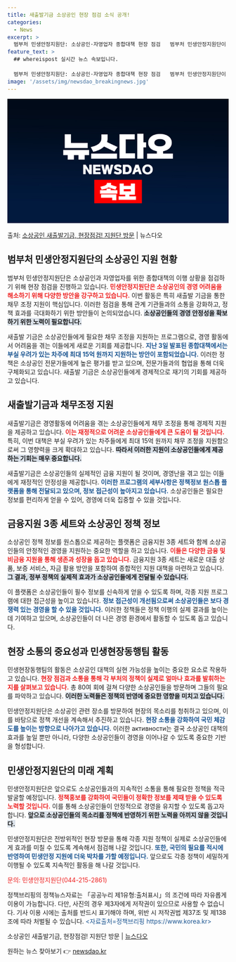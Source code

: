 ```yaml
---
title: 새출발기금 소상공인 현장 점검 소식 공개!
categories:
  - News
excerpt: >
  범부처 민생안정지원단: 소상공인·자영업자 종합대책 현장 점검   범부처 민생안정지원단이 소상공인 및 자영업자…
feature_text: >
  ## whereispost 실시간 뉴스 속보입니다.

  범부처 민생안정지원단: 소상공인·자영업자 종합대책 현장 점검   범부처 민생안정지원단이 소상공인 및 자영업자…
image: '/assets/img/newsdao_breakingnews.jpg'
---
```


![뉴스다오 속보](/assets/img/newsdao_breakingnews.jpg)

<p>출처: <a href="https://newsdao.kr/4828" rel="dofollow">소상공인 새출발기금, 현장점검! 지원단 방문</a> | 뉴스다오</p>

<h2 data-ke-size="size26">범부처 민생안정지원단의 소상공인 지원 현황</h2>

<p data-ke-size="size16">범부처 민생안정지원단은 소상공인과 자영업자를 위한 종합대책의 이행 상황을 점검하기 위해 현장 점검을 진행하고 있습니다. <b><span style="color: #ee2323;">민생안정지원단은 소상공인의 경영 어려움을 해소하기 위해 다양한 방안을 강구하고 있습니다.</span></b> 이번 활동은 특히 새출발 기금을 통한 채무 조정 지원이 핵심입니다. 이러한 점검을 통해 관계 기관들과의 소통을 강화하고, 정책 효과를 극대화하기 위한 방안들이 논의되었습니다. <b><span style="background-color: #21538527;">소상공인들의 경영 안정성을 확보하기 위한 노력이 필요합니다.</span></b></p>

<p data-ke-size="size16">새출발 기금은 소상공인들에게 필요한 채무 조정을 지원하는 프로그램으로, 경영 활동에서 어려움을 겪는 이들에게 새로운 기회를 제공합니다. <b><span style="color: #1a5490;">지난 3일 발표된 종합대책에서는 부실 우려가 있는 차주에 최대 15억 원까지 지원하는 방안이 포함되었습니다.</span></b> 이러한 정책은 소상공인 전문가들에게 높은 평가를 받고 있으며, 전문가들과의 협업을 통해 더욱 구체화되고 있습니다. 새출발 기금은 소상공인들에게 경제적으로 재기의 기회를 제공하고 있습니다.</p>

<h2 data-ke-size="size26">새출발기금과 채무조정 지원</h2>

<p data-ke-size="size16">새출발기금은 경영활동에 어려움을 겪는 소상공인들에게 채무 조정을 통해 경제적 지원을 제공하고 있습니다. <b><span style="color: #ee2323;">이는 재정적으로 어려운 소상공인들에게 큰 도움이 될 것입니다.</span></b> 특히, 이번 대책은 부실 우려가 있는 차주들에게 최대 15억 원까지 채무 조정을 지원함으로써 그 영향력을 크게 확대하고 있습니다. <b><span style="background-color: #21538527;">따라서 이러한 지원이 소상공인들에게 제공하는 기회는 매우 중요합니다.</span></b></p>

<p data-ke-size="size16">새출발기금은 소상공인들의 실제적인 금융 지원이 될 것이며, 경영난을 겪고 있는 이들에게 재정적인 안정성을 제공합니다. <b><span style="color: #1a5490;">이러한 프로그램의 세부사항은 정책정보 원스톱 플랫폼을 통해 전달되고 있으며, 정보 접근성이 높아지고 있습니다.</span></b> 소상공인들은 필요한 정보를 편리하게 얻을 수 있어, 경영에 더욱 집중할 수 있을 것입니다.</p>

<h2 data-ke-size="size26">금융지원 3종 세트와 소상공인 정책 정보</h2>

<p data-ke-size="size16">소상공인 정책 정보를 원스톱으로 제공하는 플랫폼은 금융지원 3종 세트와 함께 소상공인들의 안정적인 경영을 지원하는 중요한 역할을 하고 있습니다. <b><span style="color: #ee2323;">이들은 다양한 금융 및 비금융 지원을 통해 생존과 성장을 돕고 있습니다.</span></b> 금융지원 3종 세트는 새로운 대출 상품, 보증 서비스, 자금 활용 방안을 포함하여 종합적인 지원 대책을 마련하고 있습니다. <b><span style="background-color: #21538527;">그 결과, 정부 정책의 실제적 효과가 소상공인들에게 전달될 수 있습니다.</span></b></p>

<p data-ke-size="size16">이 플랫폼은 소상공인들이 필수 정보를 신속하게 얻을 수 있도록 하며, 각종 지원 프로그램에 대한 접근성을 높이고 있습니다. <b><span style="color: #1a5490;">정보 접근성이 개선됨으로써 소상공인들은 보다 경쟁력 있는 경영을 할 수 있을 것입니다.</span></b> 이러한 정책들은 정책 이행의 실제 결과를 높이는데 기여하고 있으며, 소상공인들이 더 나은 경영 환경에서 활동할 수 있도록 돕고 있습니다.</p>

<h2 data-ke-size="size26">현장 소통의 중요성과 민생현장동행팀 활동</h2>

<p data-ke-size="size16">민생현장동행팀의 활동은 소상공인 대책의 실현 가능성을 높이는 중요한 요소로 작용하고 있습니다. <b><span style="color: #ee2323;">현장 점검과 소통을 통해 각 부처의 정책이 실제로 얼마나 효과를 발휘하는지를 살펴보고 있습니다.</span></b> 총 80여 회에 걸쳐 다양한 소상공인들을 방문하며 그들의 필요를 파악하고 있습니다. <b><span style="background-color: #21538527;">이러한 노력들은 정책의 반영에 중요한 영향을 미치고 있습니다.</span></b></p>

<p data-ke-size="size16">민생안정지원단은 소상공인 관련 장소를 방문하여 현장의 목소리를 청취하고 있으며, 이를 바탕으로 정책 개선을 계속해서 추진하고 있습니다. <b><span style="color: #1a5490;">현장 소통을 강화하여 국민 체감도를 높이는 방향으로 나아가고 있습니다.</span></b> 이러한 активности는 결국 소상공인 대책의 효과를 높일 뿐만 아니라, 다양한 소상공인들이 경영을 이어나갈 수 있도록 중요한 기반을 형성합니다.</p>

<h2 data-ke-size="size26">민생안정지원단의 미래 계획</h2>

<p data-ke-size="size16">민생안정지원단은 앞으로도 소상공인들과의 지속적인 소통을 통해 필요한 정책을 적극 발굴할 예정입니다. <b><span style="color: #ee2323;">정책홍보를 강화하여 국민들이 정확한 정보를 제때 받을 수 있도록 노력할 것입니다.</span></b> 이를 통해 소상공인들이 안정적으로 경영을 유지할 수 있도록 돕고자 합니다. <b><span style="background-color: #21538527;">앞으로 소상공인들의 목소리를 정책에 반영하기 위한 노력을 아끼지 않을 것입니다.</span></b></p>

<p data-ke-size="size16">민생안정지원단은 전방위적인 현장 방문을 통해 각종 지원 정책이 실제로 소상공인들에게 효과를 미칠 수 있도록 계속해서 점검해 나갈 것입니다. <b><span style="color: #1a5490;">또한, 국민의 필요를 적시에 반영하여 민생안정 지원에 더욱 박차를 가할 예정입니다.</span></b> 앞으로도 각종 정책이 세밀하게 이행될 수 있도록 지속적인 활동을 해 나갈 것입니다.</p>

<p data-ke-size="size16"><span style="color: #ee2323;">문의: 민생안정지원단(044-215-2861)</span></p>

<p data-ke-size="size16">정책브리핑의 정책뉴스자료는 「공공누리 제1유형:출처표시」의 조건에 따라 자유롭게 이용이 가능합니다. 다만, 사진의 경우 제3자에게 저작권이 있으므로 사용할 수 없습니다. 기사 이용 시에는 출처를 반드시 표기해야 하며, 위반 시 저작권법 제37조 및 제138조에 따라 처벌될 수 있습니다. <span style="color: #1a5490;"> <자료출처=정책브리핑 https://www.korea.kr></span> </p>

<p data-ke-size="size16">소상공인 새출발기금, 현장점검! 지원단 방문 | <a href="https://newsdao.kr/4828">뉴스다오</a></p> 

원하는 뉴스 찾아보기 👉 <a href="https://newsdao.kr" rel="dofollow">newsdao.kr</a>


